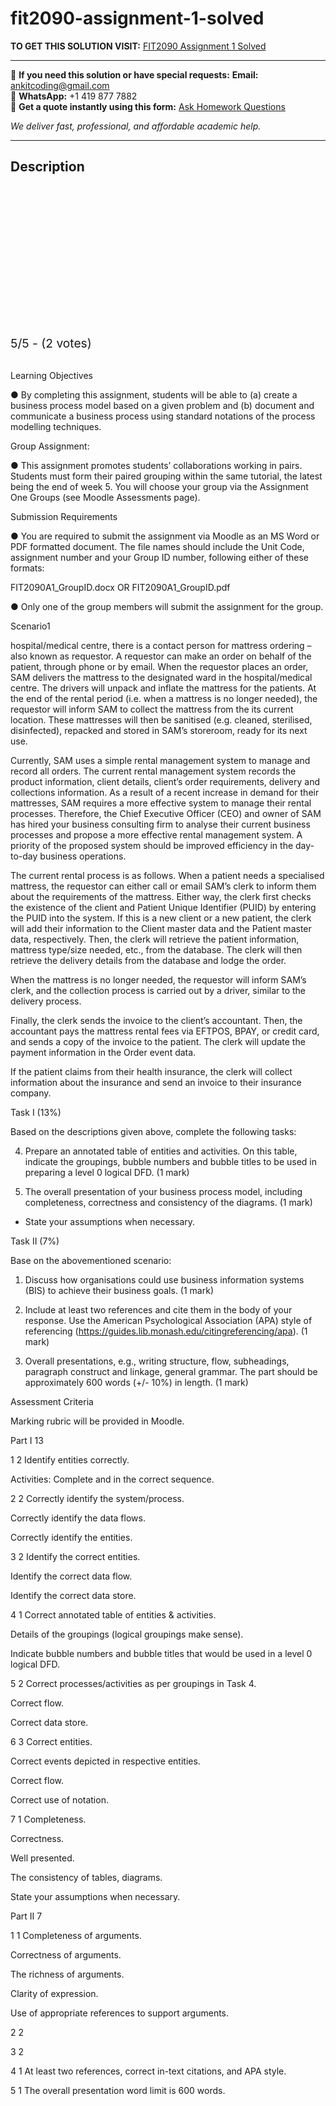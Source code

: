 # fit2090-assignment-1-solved
**TO GET THIS SOLUTION VISIT:** [FIT2090  Assignment 1 Solved](https://www.ankitcodinghub.com/product/fit2090-solved/)


---

📩 **If you need this solution or have special requests:** **Email:** ankitcoding@gmail.com  
📱 **WhatsApp:** +1 419 877 7882  
📄 **Get a quote instantly using this form:** [Ask Homework Questions](https://www.ankitcodinghub.com/services/ask-homework-questions/)

*We deliver fast, professional, and affordable academic help.*

---

<h2>Description</h2>



<div class="kk-star-ratings kksr-auto kksr-align-center kksr-valign-top" data-payload="{&quot;align&quot;:&quot;center&quot;,&quot;id&quot;:&quot;119974&quot;,&quot;slug&quot;:&quot;default&quot;,&quot;valign&quot;:&quot;top&quot;,&quot;ignore&quot;:&quot;&quot;,&quot;reference&quot;:&quot;auto&quot;,&quot;class&quot;:&quot;&quot;,&quot;count&quot;:&quot;2&quot;,&quot;legendonly&quot;:&quot;&quot;,&quot;readonly&quot;:&quot;&quot;,&quot;score&quot;:&quot;5&quot;,&quot;starsonly&quot;:&quot;&quot;,&quot;best&quot;:&quot;5&quot;,&quot;gap&quot;:&quot;4&quot;,&quot;greet&quot;:&quot;Rate this product&quot;,&quot;legend&quot;:&quot;5\/5 - (2 votes)&quot;,&quot;size&quot;:&quot;24&quot;,&quot;title&quot;:&quot;FIT2090 &nbsp;Assignment 1&nbsp;Solved&quot;,&quot;width&quot;:&quot;138&quot;,&quot;_legend&quot;:&quot;{score}\/{best} - ({count} {votes})&quot;,&quot;font_factor&quot;:&quot;1.25&quot;}">

<div class="kksr-stars">

<div class="kksr-stars-inactive">
            <div class="kksr-star" data-star="1" style="padding-right: 4px">


<div class="kksr-icon" style="width: 24px; height: 24px;"></div>
        </div>
            <div class="kksr-star" data-star="2" style="padding-right: 4px">


<div class="kksr-icon" style="width: 24px; height: 24px;"></div>
        </div>
            <div class="kksr-star" data-star="3" style="padding-right: 4px">


<div class="kksr-icon" style="width: 24px; height: 24px;"></div>
        </div>
            <div class="kksr-star" data-star="4" style="padding-right: 4px">


<div class="kksr-icon" style="width: 24px; height: 24px;"></div>
        </div>
            <div class="kksr-star" data-star="5" style="padding-right: 4px">


<div class="kksr-icon" style="width: 24px; height: 24px;"></div>
        </div>
    </div>

<div class="kksr-stars-active" style="width: 138px;">
            <div class="kksr-star" style="padding-right: 4px">


<div class="kksr-icon" style="width: 24px; height: 24px;"></div>
        </div>
            <div class="kksr-star" style="padding-right: 4px">


<div class="kksr-icon" style="width: 24px; height: 24px;"></div>
        </div>
            <div class="kksr-star" style="padding-right: 4px">


<div class="kksr-icon" style="width: 24px; height: 24px;"></div>
        </div>
            <div class="kksr-star" style="padding-right: 4px">


<div class="kksr-icon" style="width: 24px; height: 24px;"></div>
        </div>
            <div class="kksr-star" style="padding-right: 4px">


<div class="kksr-icon" style="width: 24px; height: 24px;"></div>
        </div>
    </div>
</div>


<div class="kksr-legend" style="font-size: 19.2px;">
            5/5 - (2 votes)    </div>
    </div>
&nbsp;

Learning Objectives

● By completing this assignment, students will be able to (a) create a business process model based on a given problem and (b) document and communicate a business process using standard notations of the process modelling techniques.

Group Assignment:

● This assignment promotes students’ collaborations working in pairs. Students must form their paired grouping within the same tutorial, the latest being the end of week 5. You will choose your group via the Assignment One Groups (see Moodle Assessments page).

Submission Requirements

● You are required to submit the assignment via Moodle as an MS Word or PDF formatted document. The file names should include the Unit Code, assignment number and your Group ID number, following either of these formats:

FIT2090A1_GroupID.docx OR FIT2090A1_GroupID.pdf

● Only one of the group members will submit the assignment for the group.

Scenario1

hospital/medical centre, there is a contact person for mattress ordering – also known as requestor. A requestor can make an order on behalf of the patient, through phone or by email. When the requestor places an order, SAM delivers the mattress to the designated ward in the hospital/medical centre. The drivers will unpack and inflate the mattress for the patients. At the end of the rental period (i.e. when a mattress is no longer needed), the requestor will inform SAM to collect the mattress from the its current location. These mattresses will then be sanitised (e.g. cleaned, sterilised, disinfected), repacked and stored in SAM’s storeroom, ready for its next use.

Currently, SAM uses a simple rental management system to manage and record all orders. The current rental management system records the product information, client details, client’s order requirements, delivery and collections information. As a result of a recent increase in demand for their mattresses, SAM requires a more effective system to manage their rental processes. Therefore, the Chief Executive Officer (CEO) and owner of SAM has hired your business consulting firm to analyse their current business processes and propose a more effective rental management system. A priority of the proposed system should be improved efficiency in the day-to-day business operations.

The current rental process is as follows. When a patient needs a specialised mattress, the requestor can either call or email SAM’s clerk to inform them about the requirements of the mattress. Either way, the clerk first checks the existence of the client and Patient Unique Identifier (PUID) by entering the PUID into the system. If this is a new client or a new patient, the clerk will add their information to the Client master data and the Patient master data, respectively. Then, the clerk will retrieve the patient information, mattress type/size needed, etc., from the database. The clerk will then retrieve the delivery details from the database and lodge the order.

When the mattress is no longer needed, the requestor will inform SAM’s clerk, and the collection process is carried out by a driver, similar to the delivery process.

Finally, the clerk sends the invoice to the client’s accountant. Then, the accountant pays the mattress rental fees via EFTPOS, BPAY, or credit card, and sends a copy of the invoice to the patient. The clerk will update the payment information in the Order event data.

If the patient claims from their health insurance, the clerk will collect information about the insurance and send an invoice to their insurance company.

Task I (13%)

Based on the descriptions given above, complete the following tasks:

4. Prepare an annotated table of entities and activities. On this table, indicate the groupings, bubble numbers and bubble titles to be used in preparing a level 0 logical DFD. (1 mark)

7. The overall presentation of your business process model, including completeness, correctness and consistency of the diagrams. (1 mark)

* State your assumptions when necessary.

Task II (7%)

Base on the abovementioned scenario:

1. Discuss how organisations could use business information systems (BIS) to achieve their business goals. (1 mark)

4. Include at least two references and cite them in the body of your response. Use the American Psychological Association (APA) style of referencing (https://guides.lib.monash.edu/citingreferencing/apa). (1 mark)

5. Overall presentations, e.g., writing structure, flow, subheadings, paragraph construct and linkage, general grammar. The part should be approximately 600 words (+/- 10%) in length. (1 mark)

Assessment Criteria

Marking rubric will be provided in Moodle.

Part I 13

1 2 Identify entities correctly.

Activities: Complete and in the correct sequence.

2 2 Correctly identify the system/process.

Correctly identify the data flows.

Correctly identify the entities.

3 2 Identify the correct entities.

Identify the correct data flow.

Identify the correct data store.

4 1 Correct annotated table of entities &amp; activities.

Details of the groupings (logical groupings make sense).

Indicate bubble numbers and bubble titles that would be used in a level 0 logical DFD.

5 2 Correct processes/activities as per groupings in Task 4.

Correct flow.

Correct data store.

6 3 Correct entities.

Correct events depicted in respective entities.

Correct flow.

Correct use of notation.

7 1 Completeness.

Correctness.

Well presented.

The consistency of tables, diagrams.

State your assumptions when necessary.

Part II 7

1 1 Completeness of arguments.

Correctness of arguments.

The richness of arguments.

Clarity of expression.

Use of appropriate references to support arguments.

2 2

3 2

4 1 At least two references, correct in-text citations, and APA style.

5 1 The overall presentation word limit is 600 words.
